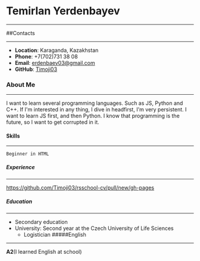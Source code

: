# Temirlan Yerdenbayev
***
##Contacts
***
- __Location__: Karaganda, Kazakhstan
- __Phone__: +7(702)731 38 08
- __Email__: erdenbaev03@gmail.com
- __GitHub__: [Timoji03](https://github.com/Timoji03) 

### About Me
***
I want to learn several programming languages. Such as JS, Python and C++. If I'm interested in any thing, I dive in headfirst, I'm very persistent. I want to learn JS first, and then Python. I know that programming is the future, so I want to get corrupted in it.

#### Skills
***
    Beginner in HTML

##### Experience
***
https://github.com/Timoji03/rsschool-cv/pull/new/gh-pages
##### Education
***
* Secondary education
* University: Second year at the Czech University of Life Sciences
   - Logistician
#####English
***
__A2__(I learned English at school)